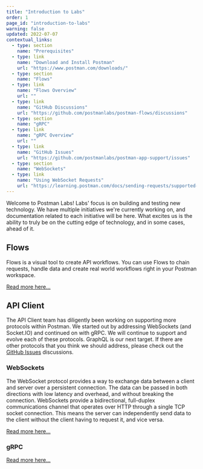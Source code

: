 ```yaml
---
title: "Introduction to Labs"
order: 1
page_id: "introduction-to-labs"
warning: false
updated: 2022-07-07
contextual_links:
  - type: section
    name: "Prerequisites"
  - type: link
    name: "Download and Install Postman"
    url: "https://www.postman.com/downloads/"
  - type: section
    name: "Flows"
  - type: link
    name: "Flows Overview"
    url: ""
  - type: link
    name: "GitHub Discussions"
    url: "https://github.com/postmanlabs/postman-flows/discussions"
  - type: section
    name: "gRPC"
  - type: link
    name: "gRPC Overview"
    url: ""
  - type: link
    name: "GitHub Issues"
    url: "https://github.com/postmanlabs/postman-app-support/issues"
  - type: section
    name: "WebSockets"
  - type: link
    name: "Using WebSocket Requests"
    url: "https://learning.postman.com/docs/sending-requests/supported-api-frameworks/websocket/"
---
```


Welcome to Postman Labs! Labs' focus is on building and testing new technology. We have multiple initiatives we're currently working on, and documentation related to each initiative will be here. What excites us is the ability to truly be on the cutting edge of technology, and in some cases, ahead of it.

## Flows

Flows is a visual tool to create API workflows. You can use Flows to chain requests, handle data and create real world workflows right in your Postman workspace.

[Read more here...](/postman-flows/getting-started/flows-overview)

## API Client

The API Client team has diligently been working on supporting more protocols within Postman. We started out by addressing WebSockets (and Socket.IO) and continued on with gRPC. We will continue to support and evolve each of these protocols. GraphQL is our next target. If there are other protocols that you think we should address, please check out the [GitHub Issues](https://github.com/postmanlabs/postman-app-support/issues) discussions.

### WebSockets

The WebSocket protocol provides a way to exchange data between a client and server over a persistent connection. The data can be passed in both directions with low latency and overhead, and without breaking the connection. WebSockets provide a bidirectional, full-duplex communications channel that operates over HTTP through a single TCP socket connection. This means the server can independently send data to the client without the client having to request it, and vice versa.

[Read more here...](https://learning.postman.com/docs/sending-requests/supported-api-frameworks/websocket/)

### gRPC

[Read more here...](/multi-protocol/gRPC/grpc-overview)
